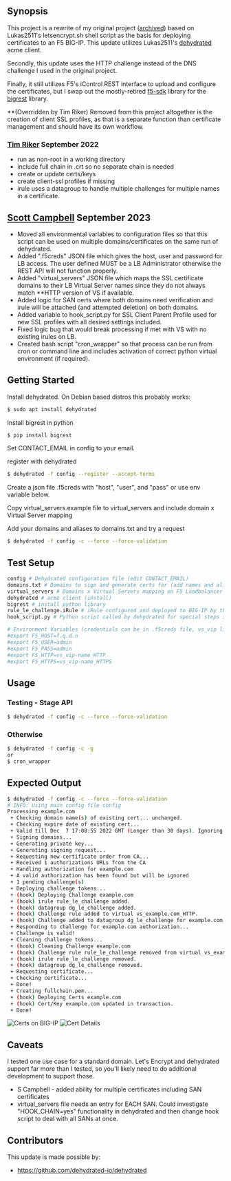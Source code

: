 ## Synopsis

This project is a rewrite of my original project ([archived](archive)) based on Lukas2511's letsencrypt.sh shell script 
as the basis for deploying certificates to an F5 BIG-IP. This update utilizes Lukas2511's 
[dehydrated](https://github.com/dehydrated-io/dehydrated)
acme client.

Secondly, this update uses the HTTP challenge instead of the DNS challenge I used in the original project.

Finally, it still utilizes F5's iControl REST interface to upload and configure the certificates, but I swap
out the mostly-retired [f5-sdk](https://github.com/f5networks/f5-common-python) library for the
[bigrest](https://github.com/leonardobdes/BIGREST) library.

**(Overridden by Tim Riker) Removed from this project altogether is the creation of client SSL profiles, as that is a separate function
than certificate management and should have its own workflow.

### [Tim Riker](https://rikers.org) September 2022
* run as non-root in a working directory
* include full chain in .crt so no separate chain is needed
* create or update certs/keys
* create client-ssl profiles if missing
* irule uses a datagroup to handle multiple challenges for multiple names in a certificate.

## [Scott Campbell](https://github.com/ScottECampbell) September 2023

* Moved all environmental variables to configuration files so that this script can be used on multiple domains/certificates on the same run of dehydrated.
* Added ".f5creds" JSON file which gives the host, user and password for LB access.  The user defined MUST be a LB Administrator otherwise the REST API will not function properly.
* Added "virtual_servers" JSON file which maps the SSL certificate domains to their LB Virtual Server names since they do not always match **HTTP version of VS if available.
* Added logic for SAN certs where both domains need verification and irule will be attached (and attempted deletion) on both domains.
* Added variable to hook_script.py for SSL Client Parent Profile used for new SSL profiles with all desired settings included.
* Fixed logic bug that would break processing if met with VS with no existing irules on LB.
* Created bash script "cron_wrapper" so that process can be run from cron or command line and includes activation of correct python virtual environment (if required).

## Getting Started

Install dehydrated. On Debian based distros this probably works:

```bash
$ sudo apt install dehydrated
```

Install bigrest in python
```bash
$ pip install bigrest
```
Set CONTACT_EMAIL in config to your email.

register with dehydrated
```bash
$ dehydrated -f config --register --accept-terms
```

Create a json file .f5creds with "host", "user", and "pass" or use env variable below.

Copy virtual_servers.example file to virtual_servers and include domain x Virtual Server mapping

Add your domains and aliases to domains.txt and try a request
```bash
$ dehydrated -f config -c --force --force-validation
```


## Test Setup
```bash
config # Dehydrated configuration file (edit CONTACT_EMAIL)
domains.txt # Domains to sign and generate certs for (add names and aliases)
virtual_servers # Domains x Virtual Servers mapping on F5 Loadbalancer
dehydrated # acme client (install)
bigrest # install python library
rule_le_challenge.iRule # iRule configured and deployed to BIG-IP by the hook script
hook_script.py # Python script called by dehydrated for special steps in the cert generation process

# Environment Variables (credentials can be in .f5creds file, vs_vip listings moved to virtual_servers file - S Campbell)
#export F5_HOST=f.q.d.n
#export F5_USER=admin
#export F5_PASS=admin
#export F5_HTTP=vs_vip-name_HTTP
#export F5_HTTPS=vs_vip-name_HTTPS
```
## Usage

### Testing - Stage API
```bash
$ dehydrated -f config -c --force --force-validation
```

### Otherwise
```bash
$ dehydrated -f config -c -g
or
$ cron_wrapper
```

## Expected Output

```bash
$ dehydrated -f config -c --force --force-validation
# INFO: Using main config file config
Processing example.com
 + Checking domain name(s) of existing cert... unchanged.
 + Checking expire date of existing cert...
 + Valid till Dec  7 17:08:55 2022 GMT (Longer than 30 days). Ignoring because renew was forced!
 + Signing domains...
 + Generating private key...
 + Generating signing request...
 + Requesting new certificate order from CA...
 + Received 1 authorizations URLs from the CA
 + Handling authorization for example.com
 + A valid authorization has been found but will be ignored
 + 1 pending challenge(s)
 + Deploying challenge tokens...
 + (hook) Deploying Challenge example.com
 + (hook) irule rule_le_challenge added.
 + (hook) datagroup dg_le_challenge added.
 + (hook) Challenge rule added to virtual vs_example.com_HTTP.
 + (hook) Challenge added to datagroup dg_le_challenge for example.com.
 + Responding to challenge for example.com authorization...
 + Challenge is valid!
 + Cleaning challenge tokens...
 + (hook) Cleaning Challenge example.com
 + (hook) Challenge rule rule_le_challenge removed from virtual vs_example.com_HTTP.
 + (hook) irule rule_le_challenge removed.
 + (hook) datagroup dg_le_challenge removed.
 + Requesting certificate...
 + Checking certificate...
 + Done!
 + Creating fullchain.pem...
 + (hook) Deploying Certs example.com
 + (hook) Cert/Key example.com updated in transaction.
 + Done!
```
![Certs on BIG-IP](img/le_certs_bigip.png)
![Cert Details](img/le_cert_details.png)

## Caveats
I tested one use case for a standard domain. Let's Encrypt and dehydrated support far more
than I tested, so you'll likely need to do additional development to support those.

* S Campbell - added ability for multiple certificates including SAN certificates 
* virtual_servers file needs an entry for EACH SAN. Could investigate "HOOK_CHAIN=yes" functionality in dehydrated and then change hook script to deal with all SANs at once.

## Contributors

This update is made possible by:

* https://github.com/dehydrated-io/dehydrated
